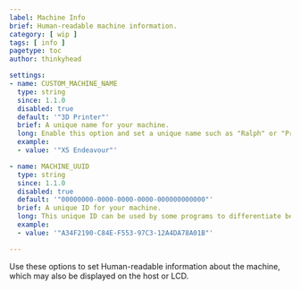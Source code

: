 ```yaml
---
label: Machine Info
brief: Human-readable machine information.
category: [ wip ]
tags: [ info ]
pagetype: toc
author: thinkyhead

settings:
- name: CUSTOM_MACHINE_NAME
  type: string
  since: 1.1.0
  disabled: true
  default: '"3D Printer"'
  brief: A unique name for your machine.
  long: Enable this option and set a unique name such as "Ralph" or "Printy McPrintface" to identify your 3D printer.
  example:
  - value: '"X5 Endeavour"'

- name: MACHINE_UUID
  type: string
  since: 1.1.0
  disabled: true
  default: '"00000000-0000-0000-0000-000000000000"'
  brief: A unique ID for your machine.
  long: This unique ID can be used by some programs to differentiate between machines.
  example:
  - value: '"A34F2190-C84E-F553-97C3-12A4DA78A01B"'

---
```

Use these options to set Human-readable information about the machine, which may also be displayed on the host or LCD.
